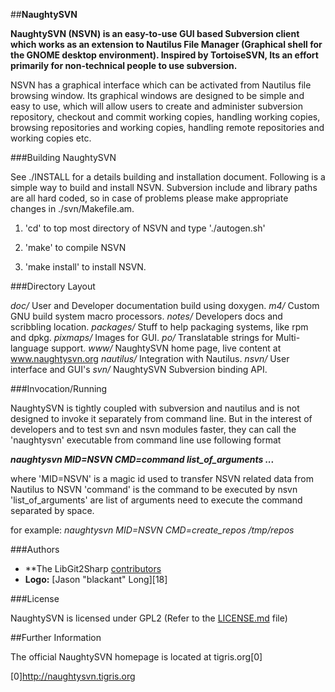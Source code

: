 ##**NaughtySVN**

**NaughtySVN (NSVN) is an easy-to-use GUI based Subversion client which works as an extension to Nautilus File Manager (Graphical shell for the GNOME desktop environment). Inspired by TortoiseSVN, Its an effort primarily for non-technical people to use subversion.**

NSVN has a graphical interface which can be activated from Nautilus file browsing window. Its graphical windows are designed to be simple and easy to use, which  will allow users to create and administer subversion repository, checkout and commit working copies, handling working copies, browsing repositories and working copies, handling remote repositories and working copies etc.  



###Building NaughtySVN

See ./INSTALL for a details building and installation document. Following is a simple way to build and install NSVN. Subversion include and library
paths are all  hard coded, so in case of problems please make appropriate changes in ./svn/Makefile.am.

   1. 'cd' to top most directory of NSVN and type './autogen.sh'

   2. 'make' to compile NSVN

   3. 'make install' to install NSVN.



###Directory Layout

*doc/*
   User and Developer documentation build using doxygen.
*m4/*
   Custom GNU build system macro processors.
*notes/*
   Developers docs and scribbling location.
*packages/*
   Stuff to help packaging systems, like rpm and dpkg.
*pixmaps/*
   Images for GUI.
*po/*
   Translatable strings for Multi-language support.
*www/*
   NaughtySVN home page, live content at www.naughtysvn.org
*nautilus/*
   Integration with Nautilus.
*nsvn/*
   User interface and GUI's
*svn/*
   NaughtySVN Subversion binding API.



###Invocation/Running

NaughtySVN is tightly coupled with subversion and nautilus and is not designed to invoke it separately from command line. But in the interest
of developers and to test svn and nsvn modules faster, they can call the 'naughtysvn' executable from command line use following format

   **_naughtysvn MID=NSVN CMD=command list_of_arguments ..._**

   where 'MID=NSVN' is a magic id used to transfer NSVN related data from Nautilus to NSVN
         'command' is the command to be executed by nsvn
         'list_of_arguments' are list of arguments need to execute the command separated by space.
         
   for example:
         *naughtysvn MID=NSVN CMD=create_repos /tmp/repos*



###Authors

 - **The LibGit2Sharp [contributors][2]
 - **Logo:** [Jason "blackant" Long][18]

 [2]: https://github.com/kcaalexander/NaughtySVN/blob/master/AUTHORS



###License

NaughtySVN is licensed under GPL2 (Refer to the [LICENSE.md][3] file)

 [3]: https://github.com/kcaalexander/NaughtySVN/blob/master/LICENSE.md

##Further Information

The official NaughtySVN homepage is located at tigris.org[0]

[0]http://naughtysvn.tigris.org
